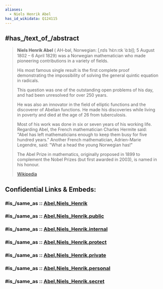 ```yaml
---
aliases:
  - Niels Henrik Abel
has_id_wikidata: Q124115
---
```



## #has_/text_of_/abstract 

> **Niels Henrik Abel** ( AH-bəl, Norwegian: [ˌnɪls ˈhɛ̀nːɾɪk ˈɑ̀ːbl̩]; 5 August 1802 – 6 April 1829) 
> was a Norwegian mathematician who made pioneering contributions in a variety of fields.  
> 
> His most famous single result is the first complete proof 
> demonstrating the impossibility of solving the general quintic equation in radicals. 
> 
> This question was one of the outstanding open problems of his day, 
> and had been unresolved for over 250 years. 
> 
> He was also an innovator in the field of elliptic functions and the discoverer of Abelian functions. 
> He made his discoveries while living in poverty and died at the age of 26 from tuberculosis.
>
> Most of his work was done in six or seven years of his working life. 
> Regarding Abel, the French mathematician Charles Hermite said: 
> "Abel has left mathematicians enough to keep them busy for five hundred years." 
> Another French mathematician, Adrien-Marie Legendre, said: "What a head the young Norwegian has!"
>
> The Abel Prize in mathematics, originally proposed in 1899 to complement the Nobel Prizes 
> (but first awarded in 2003), is named in his honour.
>
> [Wikipedia](https://en.wikipedia.org/wiki/Niels%20Henrik%20Abel)


## Confidential Links & Embeds: 

### #is_/same_as :: [Abel,Niels_Henrik](/_Standards/Mathematics/Mathematician/Abel,Niels_Henrik.md) 

### #is_/same_as :: [Abel,Niels_Henrik.public](/_public/Mathematics/Mathematician/Abel,Niels_Henrik.public.md) 

### #is_/same_as :: [Abel,Niels_Henrik.internal](/_internal/Mathematics/Mathematician/Abel,Niels_Henrik.internal.md) 

### #is_/same_as :: [Abel,Niels_Henrik.protect](/_protect/Mathematics/Mathematician/Abel,Niels_Henrik.protect.md) 

### #is_/same_as :: [Abel,Niels_Henrik.private](/_private/Mathematics/Mathematician/Abel,Niels_Henrik.private.md) 

### #is_/same_as :: [Abel,Niels_Henrik.personal](/_personal/Mathematics/Mathematician/Abel,Niels_Henrik.personal.md) 

### #is_/same_as :: [Abel,Niels_Henrik.secret](/_secret/Mathematics/Mathematician/Abel,Niels_Henrik.secret.md)


